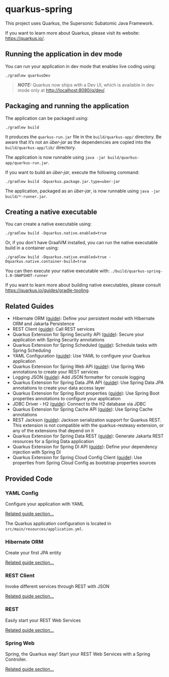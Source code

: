 # quarkus-spring

This project uses Quarkus, the Supersonic Subatomic Java Framework.

If you want to learn more about Quarkus, please visit its website: <https://quarkus.io/>.

## Running the application in dev mode

You can run your application in dev mode that enables live coding using:

```shell script
./gradlew quarkusDev
```

> **_NOTE:_**  Quarkus now ships with a Dev UI, which is available in dev mode only
> at <http://localhost:8080/q/dev/>.

## Packaging and running the application

The application can be packaged using:

```shell script
./gradlew build
```

It produces the `quarkus-run.jar` file in the `build/quarkus-app/` directory.
Be aware that it’s not an _über-jar_ as the dependencies are copied into
the `build/quarkus-app/lib/` directory.

The application is now runnable using `java -jar build/quarkus-app/quarkus-run.jar`.

If you want to build an _über-jar_, execute the following command:

```shell script
./gradlew build -Dquarkus.package.jar.type=uber-jar
```

The application, packaged as an _über-jar_, is now runnable using `java -jar build/*-runner.jar`.

## Creating a native executable

You can create a native executable using:

```shell script
./gradlew build -Dquarkus.native.enabled=true
```

Or, if you don't have GraalVM installed, you can run the native executable build in a container
using:

```shell script
./gradlew build -Dquarkus.native.enabled=true -Dquarkus.native.container-build=true
```

You can then execute your native executable with: `./build/quarkus-spring-1.0-SNAPSHOT-runner`

If you want to learn more about building native executables, please
consult <https://quarkus.io/guides/gradle-tooling>.

## Related Guides

- Hibernate ORM ([guide](https://quarkus.io/guides/hibernate-orm)): Define your persistent model
  with Hibernate ORM and Jakarta Persistence
- REST Client ([guide](https://quarkus.io/guides/rest-client)): Call REST services
- Quarkus Extension for Spring Security API ([guide](https://quarkus.io/guides/spring-security)):
  Secure your application with Spring Security annotations
- Quarkus Extension for Spring Scheduled ([guide](https://quarkus.io/guides/spring-scheduled)):
  Schedule tasks with Spring Scheduling
- YAML Configuration ([guide](https://quarkus.io/guides/config-yaml)): Use YAML to configure your
  Quarkus application
- Quarkus Extension for Spring Web API ([guide](https://quarkus.io/guides/spring-web)): Use Spring
  Web annotations to create your REST services
- Logging JSON ([guide](https://quarkus.io/guides/logging#json-logging)): Add JSON formatter for
  console logging
- Quarkus Extension for Spring Data JPA API ([guide](https://quarkus.io/guides/spring-data-jpa)):
  Use Spring Data JPA annotations to create your data access layer
- Quarkus Extension for Spring Boot
  properties ([guide](https://quarkus.io/guides/spring-boot-properties)): Use Spring Boot properties
  annotations to configure your application
- JDBC Driver - H2 ([guide](https://quarkus.io/guides/datasource)): Connect to the H2 database via
  JDBC
- Quarkus Extension for Spring Cache API ([guide](https://quarkus.io/guides/spring-cache)): Use
  Spring Cache annotations
- REST Jackson ([guide](https://quarkus.io/guides/rest#json-serialisation)): Jackson serialization
  support for Quarkus REST. This extension is not compatible with the quarkus-resteasy extension, or
  any of the extensions that depend on it
- Quarkus Extension for Spring Data REST ([guide](https://quarkus.io/guides/spring-data-rest)):
  Generate Jakarta REST resources for a Spring Data application
- Quarkus Extension for Spring DI API ([guide](https://quarkus.io/guides/spring-di)): Define your
  dependency injection with Spring DI
- Quarkus Extension for Spring Cloud Config
  Client ([guide](https://quarkus.io/guides/spring-cloud-config-client)): Use properties from Spring
  Cloud Config as bootstrap properties sources

## Provided Code

### YAML Config

Configure your application with YAML

[Related guide section...](https://quarkus.io/guides/config-reference#configuration-examples)

The Quarkus application configuration is located in `src/main/resources/application.yml`.

### Hibernate ORM

Create your first JPA entity

[Related guide section...](https://quarkus.io/guides/hibernate-orm)

### REST Client

Invoke different services through REST with JSON

[Related guide section...](https://quarkus.io/guides/rest-client)

### REST

Easily start your REST Web Services

[Related guide section...](https://quarkus.io/guides/getting-started-reactive#reactive-jax-rs-resources)

### Spring Web

Spring, the Quarkus way! Start your REST Web Services with a Spring Controller.

[Related guide section...](https://quarkus.io/guides/spring-web#greetingcontroller)
